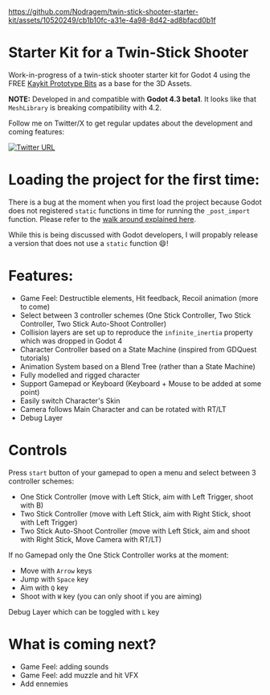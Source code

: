 https://github.com/Nodragem/twin-stick-shooter-starter-kit/assets/10520249/cb1b10fc-a31e-4a98-8d42-ad8bfacd0b1f

# Starter Kit for a Twin-Stick Shooter
Work-in-progress of a twin-stick shooter starter kit for Godot 4 using the FREE [Kaykit Prototype Bits](https://kaylousberg.itch.io/prototype-bits) as a base for the 3D Assets.

**NOTE:** Developed in and compatible with **Godot 4.3 beta1**. It looks like that `MeshLibrary` is breaking compatibility with 4.2. 

Follow me on Twitter/X to get regular updates about the development and coming features: 

[![Twitter URL](https://img.shields.io/twitter/url/https/twitter.com/nodragem.svg?style=social&label=%20%40nodragem)](https://twitter.com/nodragem)

# Loading the project for the first time:

There is a bug at the moment when you first load the project because Godot does not registered `static` functions in time for running the `_post_import` function.
Please refer to the [walk around explained here](https://github.com/Nodragem/twin-stick-shooter-starter-kit/issues/3).

While this is being discussed with Godot developers, I will propably release a version that does not use a `static` function 😄!

# Features:
- Game Feel: Destructible elements, Hit feedback, Recoil animation (more to come)
- Select between 3 controller schemes (One Stick Controller, Two Stick Controller, Two Stick Auto-Shoot Controller)
- Collision layers are set up to reproduce the `infinite_inertia` property which was dropped in Godot 4
- Character Controller based on a State Machine (inspired from GDQuest tutorials)
- Animation System based on a Blend Tree (rather than a State Machine)
- Fully modelled and rigged character
- Support Gamepad or Keyboard (Keyboard + Mouse to be added at some point)
- Easily switch Character's Skin
- Camera follows Main Character and can be rotated with RT/LT
- Debug Layer

# Controls
Press `start` button of your gamepad to open a menu and select between 3 controller schemes:
- One Stick Controller (move with Left Stick, aim with Left Trigger, shoot with B)
- Two Stick Controller (move with Left Stick, aim with Right Stick, shoot with Left Trigger)
- Two Stick Auto-Shoot Controller (move with Left Stick, aim and shoot with Right Stick, Move Camera with RT/LT)

If no Gamepad only the One Stick Controller works at the moment:
- Move with `Arrow` keys
- Jump with `Space` key
- Aim with `Q` key
- Shoot with `W` key (you can only shoot if you are aiming)

Debug Layer which can be toggled with `L` key

# What is coming next?
- Game Feel: adding sounds
- Game Feel: add muzzle and hit VFX
- Add ennemies
